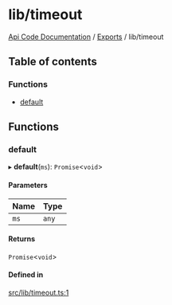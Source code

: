 # lib/timeout
 
[Api Code Documentation](../README.md) / [Exports](../modules.md) / lib/timeout

## Table of contents

### Functions

- [default](lib_timeout.md#default)

## Functions

### default

▸ **default**(`ms`): `Promise`<`void`\>

#### Parameters

| Name | Type |
| :------ | :------ |
| `ms` | `any` |

#### Returns

`Promise`<`void`\>

#### Defined in

[src/lib/timeout.ts:1](https://github.com/openkfw/TruBudget/blob/95e6f8a/api/src/lib/timeout.ts#L1)
